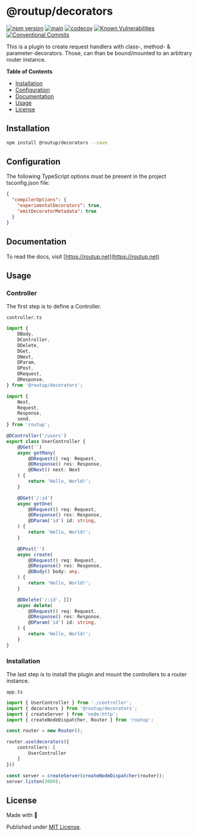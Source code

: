 # @routup/decorators

[![npm version](https://badge.fury.io/js/@routup%2Fdecorators.svg)](https://badge.fury.io/js/@routup%2Fdecorators)
[![main](https://github.com/Tada5hi/routup/actions/workflows/main.yml/badge.svg)](https://github.com/Tada5hi/routup/actions/workflows/main.yml)
[![codecov](https://codecov.io/gh/tada5hi/routup/branch/master/graph/badge.svg?token=QFGCsHRUax)](https://codecov.io/gh/tada5hi/routup)
[![Known Vulnerabilities](https://snyk.io/test/github/Tada5hi/routup/badge.svg)](https://snyk.io/test/github/Tada5hi/routup)
[![Conventional Commits](https://img.shields.io/badge/Conventional%20Commits-1.0.0-%23FE5196?logo=conventionalcommits&logoColor=white)](https://conventionalcommits.org)

This is a plugin to create request handlers with class-, method- & parameter-decorators.
Those, can than be bound/mounted to an arbitrary router instance.  

**Table of Contents**

- [Installation](#installation)
- [Configuration](#configuration)
- [Documentation](#documentation)
- [Usage](#usage)
- [License](#license)

## Installation

```bash
npm install @routup/decorators --save
```

## Configuration

The following TypeScript options must be present in the project tsconfig.json file:

```json
{
  "compilerOptions": {
    "experimentalDecorators": true,
    "emitDecoratorMetadata": true
  }
}
```

## Documentation

To read the docs, visit [https://routup.net](https://routup.net)

## Usage

### Controller

The first step is to define a Controller.

`controller.ts`
```typescript
import {
    DBody,
    DController,
    DDelete,
    DGet,
    DNext,
    DParam,
    DPost,
    DRequest,
    DResponse,
} from '@routup/decorators';

import {
    Next,
    Request,
    Response,
    send,
} from 'routup';

@DController('/users')
export class UserController {
    @DGet('')
    async getMany(
        @DRequest() req: Request,
        @DResponse() res: Response,
        @DNext() next: Next
    ) {
        return 'Hello, World!';
    }

    @DGet('/:id')
    async getOne(
        @DRequest() req: Request,
        @DResponse() res: Response,
        @DParam('id') id: string,
    ) {
        return 'Hello, World!';
    }

    @DPost('')
    async create(
        @DRequest() req: Request,
        @DResponse() res: Response,
        @DBody() body: any,
    ) {
        return 'Hello, World!';
    }

    @DDelete('/:id', [])
    async delete(
        @DRequest() req: Request,
        @DResponse() res: Response,
        @DParam('id') id: string,
    ) {
        return 'Hello, World!';
    }
}
```

### Installation

The last step is to install the plugin and mount the controllers to a router instance.

`app.ts`
```typescript
import { UserController } from './controller';
import { decorators } from '@routup/decorators';
import { createServer } from 'node:http';
import { createNodeDispatcher, Router } from 'routup';

const router = new Router();

router.use(decorators({
    controllers: [
        UserController
    ]
}))

const server = createServer(createNodeDispatcher(router));
server.listen(3000);

```

## License

Made with 💚

Published under [MIT License](./LICENSE).
